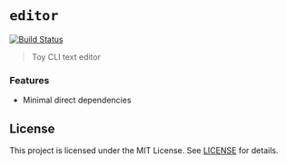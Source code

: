 # `editor`
[![Build Status](https://travis-ci.com/slogsdon/rust-cli-editor.svg?branch=master)](https://travis-ci.com/slogsdon/rust-cli-editor)

> Toy CLI text editor

### Features

- Minimal direct dependencies

## License

This project is licensed under the MIT License. See [LICENSE](LICENSE) for details.
